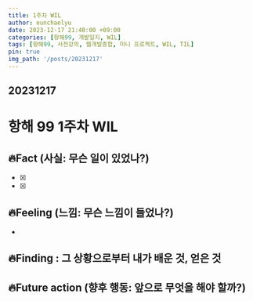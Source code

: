 ```yaml
---
title: 1주차 WIL
author: eunchaelyu
date: 2023-12-17 21:40:00 +09:00
categories: [항해99, 개발일지, WIL]
tags: [항해99, 사전강의, 웹개발종합, 미니 프로젝트, WIL, TIL]
pin: true
img_path: '/posts/20231217'
---
```


## 20231217
# 항해 99 1주차 WIL            
## 🔥Fact (사실: 무슨 일이 있었나?)        
- [x]    
- [x]    

## 🔥Feeling (느낌: 무슨 느낌이 들었나?)          
  -   

## 🔥Finding : 그 상황으로부터 내가 배운 것, 얻은 것         


## 🔥Future action (향후 행동: 앞으로 무엇을 해야 할까?)             




